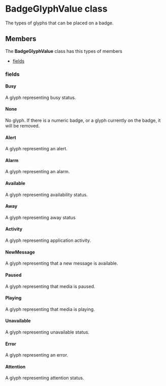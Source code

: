 
# BadgeGlyphValue class

The types of glyphs that can be placed on a badge.

## Members

The **BadgeGlyphValue** class has this types of members

* [fields](#fields)

### fields

#### Busy

A glyph representing busy status.

#### None

No glyph.  If there is a numeric badge, or a glyph currently on the badge, it will be removed.

#### Alert

A glyph representing an alert.

#### Alarm

A glyph representing an alarm.

#### Available

A glyph representing availability status.

#### Away

A glyph representing away status

#### Activity

A glyph representing application activity.

#### NewMessage

A glyph representing that a new message is available.

#### Paused

A glyph representing that media is paused.

#### Playing

A glyph representing that media is playing.

#### Unavailable

A glyph representing unavailable status.

#### Error

A glyph representing an error.

#### Attention

A glyph representing attention status.
